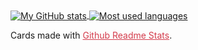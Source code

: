 <a href="https://github.com/andrea-varesio">
  <img align="center" src="https://github-readme-stats.vercel.app/api?username=andrea-varesio&include_all_commits=true&count_private=true&show_icons=true&text_color=fff&title_color=38C09F&icon_color=D43C4C&bg_color=161B22&custom_title=My%20GitHub%20Stats" alt="My GitHub stats" />
</a>

<a href="https://github.com/andrea-varesio">
  <img align="center" src="https://github-readme-stats.vercel.app/api/top-langs/?username=andrea-varesio&layout=compact&card_width=445&theme=blueberry&text_color=fff&title_color=fff&bg_color=161B22" alt="Most used languages" />
</a>

Cards made with <a style="color:#d43c4c" href="https://github.com/anuraghazra/github-readme-stats" target="_blank">Github Readme Stats</a>.
